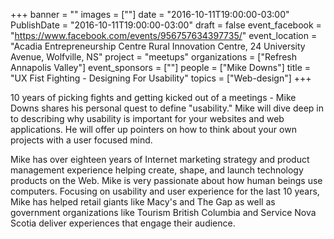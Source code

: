 +++
banner = ""
images = [""]
date = "2016-10-11T19:00:00-03:00"
PublishDate = "2016-10-11T19:00:00-03:00"
draft = false
event_facebook = "https://www.facebook.com/events/956757634397735/"
event_location = "Acadia Entrepreneurship Centre Rural Innovation Centre, 24 University Avenue, Wolfville, NS"
project = "meetups"
organizations = ["Refresh Annapolis Valley"]
event_sponsors = [""]
people = ["Mike Downs"]
title = "UX Fist Fighting - Designing For Usability"
topics = ["Web-design"]
+++

10 years of picking fights and getting kicked out of a meetings - Mike Downs shares his personal quest to define "usability." Mike will dive deep in to describing why usability is important for your websites and web applications. He will offer up pointers on how to think about your own projects with a user focused mind.

Mike has over eighteen years of Internet marketing strategy and product management experience helping create, shape, and launch technology products on the Web. Mike is very passionate about how human beings use computers. Focusing on usability and user experience for the last 10 years, Mike has helped retail giants like Macy's and The Gap as well as government organizations like Tourism British Columbia and Service Nova Scotia deliver experiences that engage their audience.